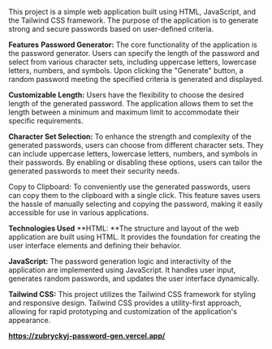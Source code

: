 This project is a simple web application built using HTML, JavaScript, and the Tailwind CSS framework. The purpose of the application is to generate strong and secure passwords based on user-defined criteria.

**Features**
**Password Generator:** The core functionality of the application is the password generator. Users can specify the length of the password and select from various character sets, including uppercase letters, lowercase letters, numbers, and symbols. Upon clicking the "Generate" button, a random password meeting the specified criteria is generated and displayed.

**Customizable Length:** Users have the flexibility to choose the desired length of the generated password. The application allows them to set the length between a minimum and maximum limit to accommodate their specific requirements.

**Character Set Selection:** To enhance the strength and complexity of the generated passwords, users can choose from different character sets. They can include uppercase letters, lowercase letters, numbers, and symbols in their passwords. By enabling or disabling these options, users can tailor the generated passwords to meet their security needs.

Copy to Clipboard: To conveniently use the generated passwords, users can copy them to the clipboard with a single click. This feature saves users the hassle of manually selecting and copying the password, making it easily accessible for use in various applications.

**Technologies Used**
**HTML: **The structure and layout of the web application are built using HTML. It provides the foundation for creating the user interface elements and defining their behavior.

**JavaScript:** The password generation logic and interactivity of the application are implemented using JavaScript. It handles user input, generates random passwords, and updates the user interface dynamically.

**Tailwind CSS:** This project utilizes the Tailwind CSS framework for styling and responsive design. Tailwind CSS provides a utility-first approach, allowing for rapid prototyping and customization of the application's appearance.

**https://zubryckyj-password-gen.vercel.app/**
